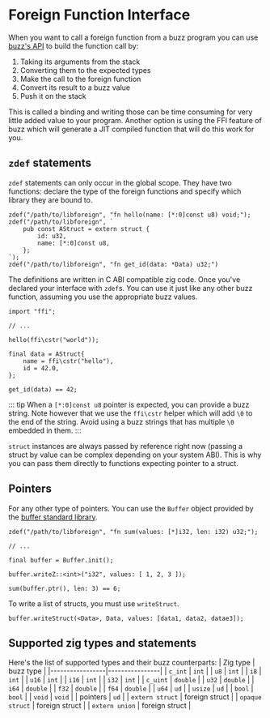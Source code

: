 # Foreign Function Interface

When you want to call a foreign function from a buzz program you can use [buzz's API](/guide/calling-native-code.html) to build the function call by:
1. Taking its arguments from the stack
2. Converting them to the expected types
3. Make the call to the foreign function
4. Convert its result to a buzz value
5. Push it on the stack

This is called a binding and writing those can be time consuming for very little added value to your program. Another option is using the FFI feature of buzz which will generate a JIT compiled function that will do this work for you.

## `zdef` statements

`zdef` statements can only occur in the global scope. They have two functions: declare the type of the foreign functions and specify which library they are bound to.
```buzz
zdef("/path/to/libforeign", "fn hello(name: [*:0]const u8) void;");
zdef("/path/to/libforeign", `
    pub const AStruct = extern struct {
        id: u32,
        name: [*:0]const u8,
    };
`);
zdef("/path/to/libforeign", "fn get_id(data: *Data) u32;")
```

The definitions are written in C ABI compatible zig code. Once you've declared your interface with `zdef`s. You can use it just like any other buzz function, assuming you use the appropriate buzz values.
```buzz
import "ffi";

// ...

hello(ffi\cstr("world"));

final data = AStruct{
    name = ffi\cstr("hello"),
    id = 42.0,
};

get_id(data) == 42;
```

::: tip
When a `[*:0]const u8` pointer is expected, you can provide a buzz string. Note however that we use the `ffi\cstr` helper which will add `\0` to the end of the string.
Avoid using a buzz strings that has multiple `\0` embedded in them.
:::

`struct` instances are always passed by reference right now (passing a struct by value can be complex depending on your system ABI). This is why you can pass them directly to functions expecting pointer to a struct.

## Pointers

For any other type of pointers. You can use the `Buffer` object provided by the [buffer standard library](/reference/std/buffer.html).
```buzz
zdef("/path/to/libforeign", "fn sum(values: [*]i32, len: i32) u32;");

// ...

final buffer = Buffer.init();

buffer.writeZ::<int>("i32", values: [ 1, 2, 3 ]);

sum(buffer.ptr(), len: 3) == 6;
```

To write a list of structs, you must use `writeStruct`.
```buzz
buffer.writeStruct(<Data>, Data, values: [data1, data2, datae3]);
```

## Supported zig types and statements

Here's the list of supported types and their buzz counterparts:
| Zig type        | buzz type      |
|-----------------|----------------|
| `c_int`         | `int`          |
| `u8`            | `int`          |
| `i8`            | `int`          |
| `u16`           | `int`          |
| `i16`           | `int`          |
| `i32`           | `int`          |
| `c_uint`        | `double`        |
| `u32`           | `double`        |
| `i64`           | `double`        |
| `f32`           | `double`        |
| `f64`           | `double`        |
| `u64`           | `ud`           |
| `usize`         | `ud`           |
| `bool`          | `bool`         |
| `void`          | `void`         |
| pointers        | `ud`           |
| `extern struct` | foreign struct |
| `opaque struct` | foreign struct |
| `extern union`  | foreign struct |
